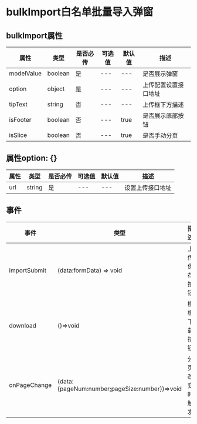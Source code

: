 # bulkImport白名单批量导入弹窗

## bulkImport属性

| 属性       | 类型    | 是否必传 | 可选值 | 默认值 | 描述                 |
| ---------- | ------- | -------- | ------ | ------ | -------------------- |
| modelValue | boolean | 是       | ---    | ---    | 是否展示弹窗         |
| option     | object  | 是       | ---    | ---    | 上传配置设置接口地址 |
| tipText    | string  | 否       | ---    | ---    | 上传框下方描述       |
| isFooter   | boolean | 否       | ---    | true   | 是否展示底部按钮     |
| isSlice    | boolean | 否       | ---    | true   | 是否手动分页         |

## 属性option: {}

| 属性 | 类型   | 是否必传 | 可选值 | 默认值 | 描述             |
| ---- | ------ | -------- | ------ | ------ | ---------------- |
| url  | string | 是       | ---    | ---    | 设置上传接口地址 |

## 事件

| 事件         | 类型                                           | 描述           |
| ------------ | ---------------------------------------------- | -------------- |
| importSubmit | (data:formData) => void                        | 上传保存按钮   |
| download     | ()=>void                                       | 模板下载按钮   |
| onPageChange | (data: {pageNum:number;pageSize:number})=>void | 分页改变时触发 |

